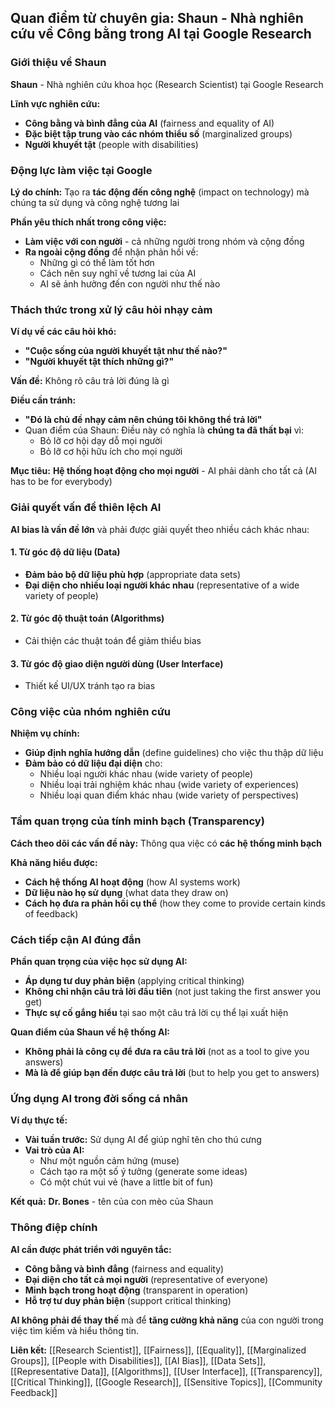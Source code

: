 ## Quan điểm từ chuyên gia: Shaun - Nhà nghiên cứu về Công bằng trong AI tại Google Research

### Giới thiệu về Shaun

**Shaun** - Nhà nghiên cứu khoa học (Research Scientist) tại Google Research

**Lĩnh vực nghiên cứu:**

- **Công bằng và bình đẳng của AI** (fairness and equality of AI)
- **Đặc biệt tập trung vào các nhóm thiểu số** (marginalized groups)
- **Người khuyết tật** (people with disabilities)


### Động lực làm việc tại Google

**Lý do chính:** Tạo ra **tác động đến công nghệ** (impact on technology) mà chúng ta sử dụng và công nghệ tương lai

**Phần yêu thích nhất trong công việc:**

- **Làm việc với con người** - cả những người trong nhóm và cộng đồng
- **Ra ngoài cộng đồng** để nhận phản hồi về:
    - Những gì có thể làm tốt hơn
    - Cách nên suy nghĩ về tương lai của AI
    - AI sẽ ảnh hưởng đến con người như thế nào


### Thách thức trong xử lý câu hỏi nhạy cảm

**Ví dụ về các câu hỏi khó:**

- **"Cuộc sống của người khuyết tật như thế nào?"**
- **"Người khuyết tật thích những gì?"**

**Vấn đề:** Không rõ câu trả lời đúng là gì

**Điều cần tránh:**

- **"Đó là chủ đề nhạy cảm nên chúng tôi không thể trả lời"**
- Quan điểm của Shaun: Điều này có nghĩa là **chúng ta đã thất bại** vì:
    - Bỏ lỡ cơ hội dạy dỗ mọi người
    - Bỏ lỡ cơ hội hữu ích cho mọi người

**Mục tiêu:** **Hệ thống hoạt động cho mọi người** - AI phải dành cho tất cả (AI has to be for everybody)

### Giải quyết vấn đề thiên lệch AI

**AI bias là vấn đề lớn** và phải được giải quyết theo nhiều cách khác nhau:

#### 1. Từ góc độ dữ liệu (Data)

- **Đảm bảo bộ dữ liệu phù hợp** (appropriate data sets)
- **Đại diện cho nhiều loại người khác nhau** (representative of a wide variety of people)


#### 2. Từ góc độ thuật toán (Algorithms)

- Cải thiện các thuật toán để giảm thiểu bias


#### 3. Từ góc độ giao diện người dùng (User Interface)

- Thiết kế UI/UX tránh tạo ra bias


### Công việc của nhóm nghiên cứu

**Nhiệm vụ chính:**

- **Giúp định nghĩa hướng dẫn** (define guidelines) cho việc thu thập dữ liệu
- **Đảm bảo có dữ liệu đại diện** cho:
    - Nhiều loại người khác nhau (wide variety of people)
    - Nhiều loại trải nghiệm khác nhau (wide variety of experiences)
    - Nhiều loại quan điểm khác nhau (wide variety of perspectives)


### Tầm quan trọng của tính minh bạch (Transparency)

**Cách theo dõi các vấn đề này:** Thông qua việc có **các hệ thống minh bạch**

**Khả năng hiểu được:**

- **Cách hệ thống AI hoạt động** (how AI systems work)
- **Dữ liệu nào họ sử dụng** (what data they draw on)
- **Cách họ đưa ra phản hồi cụ thể** (how they come to provide certain kinds of feedback)


### Cách tiếp cận AI đúng đắn

**Phần quan trọng của việc học sử dụng AI:**

- **Áp dụng tư duy phản biện** (applying critical thinking)
- **Không chỉ nhận câu trả lời đầu tiên** (not just taking the first answer you get)
- **Thực sự cố gắng hiểu** tại sao một câu trả lời cụ thể lại xuất hiện

**Quan điểm của Shaun về hệ thống AI:**

- **Không phải là công cụ để đưa ra câu trả lời** (not as a tool to give you answers)
- **Mà là để giúp bạn đến được câu trả lời** (but to help you get to answers)


### Ứng dụng AI trong đời sống cá nhân

**Ví dụ thực tế:**

- **Vài tuần trước:** Sử dụng AI để giúp nghĩ tên cho thú cưng
- **Vai trò của AI:**
    - Như một nguồn cảm hứng (muse)
    - Cách tạo ra một số ý tưởng (generate some ideas)
    - Có một chút vui vẻ (have a little bit of fun)

**Kết quả:** **Dr. Bones** - tên của con mèo của Shaun

### Thông điệp chính

**AI cần được phát triển với nguyên tắc:**

- **Công bằng và bình đẳng** (fairness and equality)
- **Đại diện cho tất cả mọi người** (representative of everyone)
- **Minh bạch trong hoạt động** (transparent in operation)
- **Hỗ trợ tư duy phản biện** (support critical thinking)

**AI không phải để thay thế** mà để **tăng cường khả năng** của con người trong việc tìm kiếm và hiểu thông tin.

**Liên kết:** [[Research Scientist]], [[Fairness]], [[Equality]], [[Marginalized Groups]], [[People with Disabilities]], [[AI Bias]], [[Data Sets]], [[Representative Data]], [[Algorithms]], [[User Interface]], [[Transparency]], [[Critical Thinking]], [[Google Research]], [[Sensitive Topics]], [[Community Feedback]]

